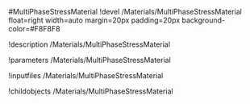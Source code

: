 <!-- MOOSE Object Documentation Stub: Remove this when content is added. -->
#MultiPhaseStressMaterial
!devel /Materials/MultiPhaseStressMaterial float=right width=auto margin=20px padding=20px background-color=#F8F8F8

!description /Materials/MultiPhaseStressMaterial

!parameters /Materials/MultiPhaseStressMaterial

!inputfiles /Materials/MultiPhaseStressMaterial

!childobjects /Materials/MultiPhaseStressMaterial

